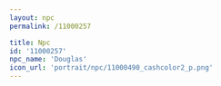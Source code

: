 ```yaml
---
layout: npc
permalink: /11000257

title: Npc
id: '11000257'
npc_name: 'Douglas'
icon_url: 'portrait/npc/11000490_cashcolor2_p.png'
---
```

